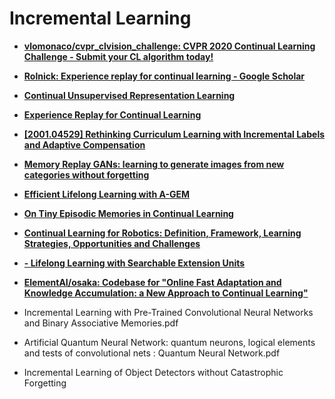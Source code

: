 # Incremental Learning

- [**vlomonaco/cvpr_clvision_challenge: CVPR 2020 Continual Learning Challenge - Submit your CL algorithm today!**](https://github.com/vlomonaco/cvpr_clvision_challenge)
- [**Rolnick: Experience replay for continual learning - Google Scholar**](https://scholar.google.com/scholar?start=20&hl=en&as_sdt=2005&sciodt=0,5&as_ylo=2016&cites=6568395747360267252&scipsc=)
- [**Continual Unsupervised Representation Learning**](http://papers.nips.cc/paper/8981-continual-unsupervised-representation-learning.pdf)
- [**Experience Replay for Continual Learning**](http://papers.nips.cc/paper/8327-experience-replay-for-continual-learning.pdf)
- [**[2001.04529] Rethinking Curriculum Learning with Incremental Labels and Adaptive Compensation**](https://arxiv.org/abs/2001.04529)
- [**Memory Replay GANs: learning to generate images from new categories without forgetting**](https://arxiv.org/abs/1809.02058.pdf)
- [**Efficient Lifelong Learning with A-GEM**](https://arxiv.org/abs/1812.00420.pdf)
- [**On Tiny Episodic Memories in Continual Learning**](https://arxiv.org/abs/1902.10486.pdf)
- [**Continual Learning for Robotics: Definition, Framework, Learning Strategies, Opportunities and Challenges**](https://arxiv.org/abs/1907.00182.pdf)
- [**- Lifelong Learning with Searchable Extension Units**](https://paperswithcode.com/paper/lifelong-learning-with-searchable-extension)
- [**ElementAI/osaka: Codebase for "Online Fast Adaptation and Knowledge Accumulation: a New Approach to Continual Learning"**](https://github.com/ElementAI/osaka)

- Incremental Learning with Pre-Trained Convolutional Neural Networks and Binary Associative Memories.pdf
- Artificial Quantum Neural Network: quantum neurons, logical elements and tests of convolutional nets : Quantum Neural Network.pdf
- Incremental Learning of Object Detectors without Catastrophic Forgetting
